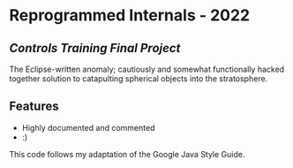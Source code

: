 # Reprogrammed Internals - 2022
## _Controls Training Final Project_

The Eclipse-written anomaly; cautiously and somewhat functionally hacked together solution to catapulting spherical objects into the stratosphere.

## Features

- Highly documented and commented
- :)

This code follows my adaptation of the Google Java Style Guide.
